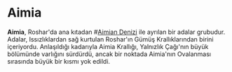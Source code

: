 # Aimia

**Aimia**, Roshar'da ana kıtadan #[Aimian Denizi](locations/aimian-sea) ile ayrılan bir adalar grubudur. Adalar, Issızlıklardan sağ kurtulan Roshar'ın Gümüş Krallıklarından birini içeriyordu. Anlaşıldığı kadarıyla Aimia Krallığı, Yalnızlık Çağı'nın büyük bölümünde varlığını sürdürdü, ancak bir noktada Aimia'nın Ovalanması sırasında büyük bir kısmı yok edildi.
